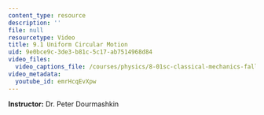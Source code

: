 ```yaml
---
content_type: resource
description: ''
file: null
resourcetype: Video
title: 9.1 Uniform Circular Motion
uid: 9e0bce9c-3de3-b81c-5c17-ab7514968d84
video_files:
  video_captions_file: /courses/physics/8-01sc-classical-mechanics-fall-2016/week-3-circular-motion/9.1-uniform-circular-motion/9.1-uniform-circular-motion/emrHcqEvXpw.vtt
video_metadata:
  youtube_id: emrHcqEvXpw
---
```


**Instructor:** Dr. Peter Dourmashkin